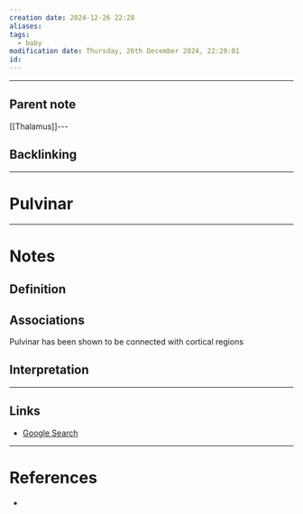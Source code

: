 ```yaml
---
creation date: 2024-12-26 22:28
aliases: 
tags:
  - baby
modification date: Thursday, 26th December 2024, 22:28:01
id:
---
```

---

## Parent note
[[Thalamus]]---
## Backlinking


---
# Pulvinar


---
# Notes

## Definition

## Associations
Pulvinar has been shown to be connected with cortical regions
## Interpretation

---
## Links
- [Google Search](https://www.google.com/search?q=Pulvinar)

---
# References
+ 